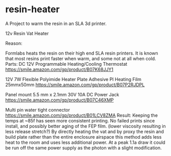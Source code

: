 # resin-heater
A Project to warm the resin in an SLA 3d printer. 

12v Resin Vat Heater

Reason:

Formlabs heats the resin on their high end SLA resin printers.  It is known that most resins print faster when warm, and some not at all when cold. 
Parts:
DC 12V Programmable Heating/Cooling Thermostat
https://smile.amazon.com/gp/product/B07K68JJY1

12V 7W Flexible Polyimide Heater Plate Adhesive PI Heating Film 25mmx50mm
https://smile.amazon.com/gp/product/B07P2RJDPL

Panel mount 5.5 mm x 2.1mm 30V 10A DC Power Jack
https://smile.amazon.com/gp/product/B07C46XMP

Multi pin water tight connector
https://smile.amazon.com/gp/product/B01LCV8ZMA
Result:
Keeping the temps at ~85f has seen more consistent printing. No failed prints since install, and possibly better aging of the FEP film. (lower viscosity resulting in less release stretch?) 
By directly heating the vat and by proxy the resin and build plate rather than the entire enclosure airspace this method adds less heat to the room and uses less additional power.  At a peak 1.1a draw it could be run off the same power supply as the photon with a slight modification.
